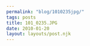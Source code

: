 ```yaml
---
permalink: "blog/1010235jpg/"
tags: posts
title: 101_0235.JPG
date: 2010-01-20
layout: layouts/post.njk
---
```


